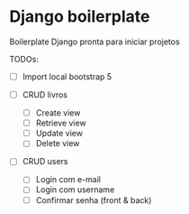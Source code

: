 # Django boilerplate

Boilerplate Django pronta para iniciar projetos

TODOs:
- [ ] Import local bootstrap 5

- [ ] CRUD livros
  - [ ] Create view
  - [ ] Retrieve view
  - [ ] Update view
  - [ ] Delete view

- [ ] CRUD users
  - [ ] Login com e-mail
  - [ ] Login com username
  - [ ] Confirmar senha (front & back)

